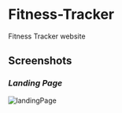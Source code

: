 # Fitness-Tracker
Fitness Tracker website

## Screenshots

### _Landing Page_

![landingPage](images/screencapture-Fitness_Tracker.png)



